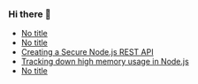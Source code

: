 ### Hi there 👋
<!-- daily.dev BOOKMARKS:START -->
- [No title](https://app.daily.dev/posts/wHfwmZE8J?utm_source=rss&utm_medium=bookmarks&utm_campaign=mBzS9yGu2kYgKY4tuhxYN)
- [No title](https://app.daily.dev/posts/UUYCIzohI?utm_source=rss&utm_medium=bookmarks&utm_campaign=mBzS9yGu2kYgKY4tuhxYN)
- [Creating a Secure Node.js REST API](https://app.daily.dev/posts/objR0epLN?utm_source=rss&utm_medium=bookmarks&utm_campaign=mBzS9yGu2kYgKY4tuhxYN)
- [Tracking down high memory usage in Node.js](https://app.daily.dev/posts/xs3DAOhZJ?utm_source=rss&utm_medium=bookmarks&utm_campaign=mBzS9yGu2kYgKY4tuhxYN)
- [No title](https://app.daily.dev/posts/NT1ItUaLr?utm_source=rss&utm_medium=bookmarks&utm_campaign=mBzS9yGu2kYgKY4tuhxYN)
<!-- daily.dev BOOKMARKS:END -->
<!--
**nirmal-patel-s/nirmal-patel-s** is a ✨ _special_ ✨ repository because its `README.md` (this file) appears on your GitHub profile.

Here are some ideas to get you started:

- 🔭 I’m currently working on ...
- 🌱 I’m currently learning ...
- 👯 I’m looking to collaborate on ...
- 🤔 I’m looking for help with ...
- 💬 Ask me about ...
- 📫 How to reach me: ...
- 😄 Pronouns: ...
- ⚡ Fun fact: ...
-->

